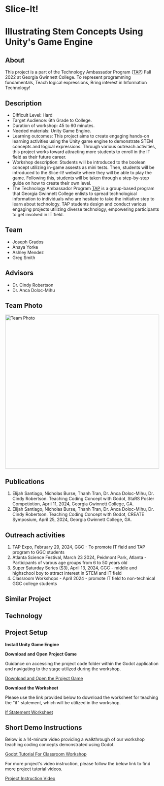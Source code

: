 # Slice-It!
# Illustrating Stem Concepts Using Unity's Game Engine
## About 
This project is a part of the Technology Ambassador Program ([TAP](https://www.ggc.edu/academics/school-of-science-and-technology/research-internships-service-learning/technology-ambassador-program)) Fall 2022 at Georgia Gwinnett College. To represent programming fundamentals, Teach logical expressions, Bring interest in Information Technology!

## Description
- Difficult Level: Hard
-  Target Audience: 6th Grade to College.
-   Duration of workshop: 45 to 60 minutes.
-   Needed materials: Unity Game Engine.
-   Learning outcomes: This project aims to create engaging hands-on learning activities using the Unity game engine to demonstrate STEM concepts and logical expressions. Through various outreach activities, this project works toward attracting more students to enroll in the IT field as their future career.
-   Workshop description: Students will be introduced to the boolean concept utilizing in-game assests as mini tests. Then, students will be introduced to the Slice-It! website where they will be able to play the game. Following this, students will be taken through a step-by-step guide on how to create their own level.
-   The Technology Ambassador Program [TAP](https://www.ggc.edu/academics/school-of-science-and-technology/research-internships-service-learning/technology-ambassador-program) is a group-based program that Georgia Gwinnett College enlists to spread technological information to individuals who are hesitate to take the initiative step to learn about technology. TAP students design and conduct various engaging projects utilizing diverse technology,  empowering participants to get involved in IT field.

## Team
- Joseph Grados
- Anaya Yorke
- Ashley Mendez
- Greg Smith

## Advisors
- Dr. Cindy Robertson
- Dr. Anca Doloc-Mihu

## Team Photo
<img alt="Team Photo" src="![image](https://github.com/TAP-GGC/FruitNinja/assets/143032298/fb7836f0-3230-4ee8-8882-8cbfc8b0367b)
" width="500">

## Publications
1. Elijah Santiago, Nicholas Burse, Thanh Tran, Dr. Anca Doloc-Mihu, Dr. Cindy Robertson. Teaching Coding Concept with Godot, StaRS Poster Competiotion, April 11, 2024, Georgia Gwinnett College, GA.
2. Elijah Santiago, Nicholas Burse, Thanh Tran, Dr. Anca Doloc-Mihu, Dr. Cindy Robertson. Teaching Coding Concept with Godot, CREATE Symposium, April 25, 2024, Georgia Gwinnett College, GA.

## Outreach activities
1. TAP Expo, February 29, 2024, GGC - To promote IT field and TAP program to GGC students
2. Atlanta Science Festival, March 23 2024, Peidmont Park, Atlanta - Participants of varous age groups from 6 to 50 years old
3. Super Saturday Series (S3), April 13, 2024, GGC - middle and highschool boy to attract interest in STEM and IT field
4. Classroom Workshops - April 2024 - promote IT field to non-technical GGC college students

## Similar Project

## Technology

## Project Setup
**Install Unity Game Engine**



**Download and Open Project Game**

Guidance on accessing the project code folder within the Godot application and navigating to the stage utilized during the workshop.

[Download and Open the Project Game](https://github.com/TAP-GGC/ProjectM/blob/main/Documents/Download%20and%20Open%20Project%20Game.pdf)

**Download the Worksheet**

Please use the link provided below to download the worksheet for teaching the "if" statement, which will be utilized in the workshop.

[If Statement Worksheet](https://github.com/TAP-GGC/ProjectM/blob/main/Documents/If%20Statement%20Worksheet.pdf)

## Short Demo Instructions

Below is a 14-minute video providing a walkthrough of our workshop teaching coding concepts demonstrated using Godot.

[Godot Tutorial For Classroom Workshop](https://ggcedu-my.sharepoint.com/:v:/g/personal/adolocmihu_ggc_edu/EQVDKih4woJGuf4HtYmTAkUBa2NpdDchuX5Ll2iyWAxABw?e=OMwIl4&nav=eyJyZWZlcnJhbEluZm8iOnsicmVmZXJyYWxBcHAiOiJTdHJlYW1XZWJBcHAiLCJyZWZlcnJhbFZpZXciOiJTaGFyZURpYWxvZy1MaW5rIiwicmVmZXJyYWxBcHBQbGF0Zm9ybSI6IldlYiIsInJlZmVycmFsTW9kZSI6InZpZXcifX0%3D)

For more project's video instruction, please follow the below link to find more project tutorial videos.

[Project Instruction Video](https://github.com/TAP-GGC/ProjectM/blob/main/Media/ProjectVideo.md)
